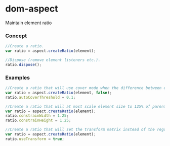 # dom-aspect
Maintain element ratio

### Concept

```javascript
//Create a ratio.
var ratio = aspect.createRatio(element);

//Dispose (remove element listeners etc.).
ratio.dispose();
```

### Examples

```javascript
//Create a ratio that will use cover mode when the difference between element and parent ratio is less then 10%. Usefull when containig dynamic sized elements to prevent narrow side bars.
var ratio = aspect.createRatio(element, false);
ratio.autoCoverThreshold = 0.1;
```

```javascript
//Create a ratio that will at most scale element size to 125% of parent size.
var ratio = aspect.createRatio(element);
ratio.constrainWidth = 1.25;
ratio.constrainHeight = 1.25;
```

```javascript
//Create a ratio that will set the transform matrix instead of the regular width and height style.
var ratio = aspect.createRatio(element);
ratio.useTransform = true;
```

